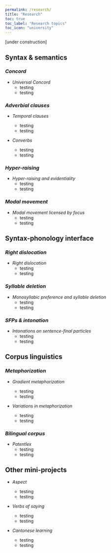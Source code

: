 ```yaml
---
permalink: /research/
title: "Research"
toc: true
toc_label: "Research topics"
toc_icon: "university"
---
```


[under construction]

## Syntax & semantics

### *Concord*

- *Universal Concord*
    - testing
    - testing


### *Adverbial clauses*
- *Temporal clauses*
    - testing
    - testing

- *Converbs*
    - testing
    - testing

### *Hyper-raising*

- *Hyper-raising and evidentiality*
    - testing
    - testing
 
### *Modal movement*

- *Modal movement licensed by focus*
    - testing
    - testing

## Syntax-phonology interface

### *Right dislocation*

- *Right dislocation*
    - testing
    - testing

### *Syllable deletion*

- *Monosyllabic preference and syllable deletion*
    - testing
    - testing

### *SFPs & intonation*

- *Intonations on sentence-final particles*
    - testing
    - testing

## Corpus linguistics

### *Metaphorization*

- *Gradient metaphorization*
    - testing
    - testing

- *Variations in metaphorization*
    - testing
    - testing

### *Bilingual corpus*

- *Patentlex*
    - testing
    - testing

## Other mini-projects

- *Aspect*
    - testing
    - testing

- *Verbs of saying*
    - testing
    - testing

- *Cantonese learning*
    - testing
    - testing


